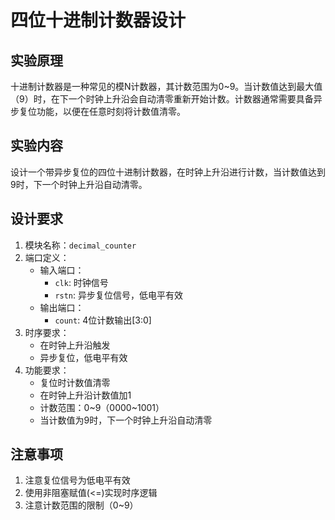 # 四位十进制计数器设计

## 实验原理
十进制计数器是一种常见的模N计数器，其计数范围为0~9。当计数值达到最大值（9）时，在下一个时钟上升沿会自动清零重新开始计数。计数器通常需要具备异步复位功能，以便在任意时刻将计数值清零。

## 实验内容
设计一个带异步复位的四位十进制计数器，在时钟上升沿进行计数，当计数值达到9时，下一个时钟上升沿自动清零。

## 设计要求
1. 模块名称：`decimal_counter`
2. 端口定义：
   - 输入端口：
     - `clk`: 时钟信号
     - `rstn`: 异步复位信号，低电平有效
   - 输出端口：
     - `count`: 4位计数输出[3:0]
3. 时序要求：
   - 在时钟上升沿触发
   - 异步复位，低电平有效
4. 功能要求：
   - 复位时计数值清零
   - 在时钟上升沿计数值加1
   - 计数范围：0\~9（0000\~1001）
   - 当计数值为9时，下一个时钟上升沿自动清零

## 注意事项
1. 注意复位信号为低电平有效
2. 使用非阻塞赋值(<=)实现时序逻辑
3. 注意计数范围的限制（0~9）